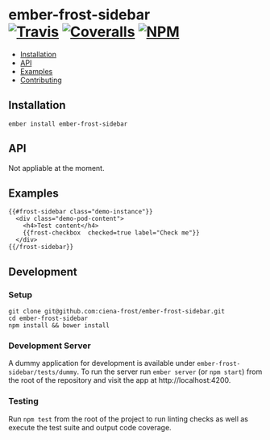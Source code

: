 [ci-img]: https://img.shields.io/travis/ciena-frost/ember-frost-sidebar.svg "Travis CI Build Status"
[ci-url]: https://travis-ci.org/ciena-frost/ember-frost-sidebar

[cov-img]: https://img.shields.io/coveralls/ciena-frost/ember-frost-sidebar.svg "Coveralls Code Coverage"
[cov-url]: https://coveralls.io/github/ciena-frost/ember-frost-sidebar

[npm-img]: https://img.shields.io/npm/v/ember-frost-sidebar.svg "NPM Version"
[npm-url]: https://www.npmjs.com/package/ember-frost-sidebar

# ember-frost-sidebar <br /> [![Travis][ci-img]][ci-url] [![Coveralls][cov-img]][cov-url] [![NPM][npm-img]][npm-url]


 * [Installation](#Installation)
 * [API](#API)
 * [Examples](#Examples)
 * [Contributing](#Contributing)

## Installation
```
ember install ember-frost-sidebar
```
## API
Not appliable at the moment.

## Examples
```
{{#frost-sidebar class="demo-instance"}}
  <div class="demo-pod-content">
    <h4>Test content</h4>
    {{frost-checkbox  checked=true label="Check me"}}
  </div>
{{/frost-sidebar}}
```

## Development
### Setup
```
git clone git@github.com:ciena-frost/ember-frost-sidebar.git
cd ember-frost-sidebar
npm install && bower install
```

### Development Server
A dummy application for development is available under `ember-frost-sidebar/tests/dummy`.
To run the server run `ember server` (or `npm start`) from the root of the repository and
visit the app at http://localhost:4200.

### Testing
Run `npm test` from the root of the project to run linting checks as well as execute the test suite
and output code coverage.

